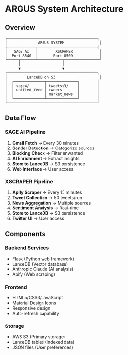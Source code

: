 # ARGUS System Architecture

## Overview
```
┌─────────────────────────────────────────┐
│              ARGUS SYSTEM                │
├─────────────┬───────────────────────────┤
│   SAGE AI   │        XSCRAPER            │
│  Port 8540  │       Port 8509            │
└─────┬───────┴───────────┬────────────────┘
      │                   │
      ▼                   ▼
┌─────────────────────────────────────────┐
│         LanceDB on S3                    │
│  ┌──────────────┬──────────────┐        │
│  │ sage4/       │ tweetss3/    │        │
│  │ unified_feed │ tweets       │        │
│  │              │ market_news  │        │
│  └──────────────┴──────────────┘        │
└─────────────────────────────────────────┘
```

## Data Flow

### SAGE AI Pipeline
1. **Gmail Fetch** → Every 30 minutes
2. **Sender Detection** → Categorize sources
3. **Blocking Check** → Filter unwanted
4. **AI Enrichment** → Extract insights
5. **Store to LanceDB** → S3 persistence
6. **Web Interface** → User access

### XSCRAPER Pipeline
1. **Apify Scraper** → Every 15 minutes
2. **Tweet Collection** → 50 tweets/run
3. **News Aggregation** → Multiple sources
4. **Sentiment Analysis** → Real-time
5. **Store to LanceDB** → S3 persistence
6. **Twitter UI** → User access

## Components

### Backend Services
- Flask (Python web framework)
- LanceDB (Vector database)
- Anthropic Claude (AI analysis)
- Apify (Web scraping)

### Frontend
- HTML5/CSS3/JavaScript
- Material Design Icons
- Responsive design
- Auto-refresh capability

### Storage
- AWS S3 (Primary storage)
- LanceDB tables (Indexed data)
- JSON files (User preferences)
